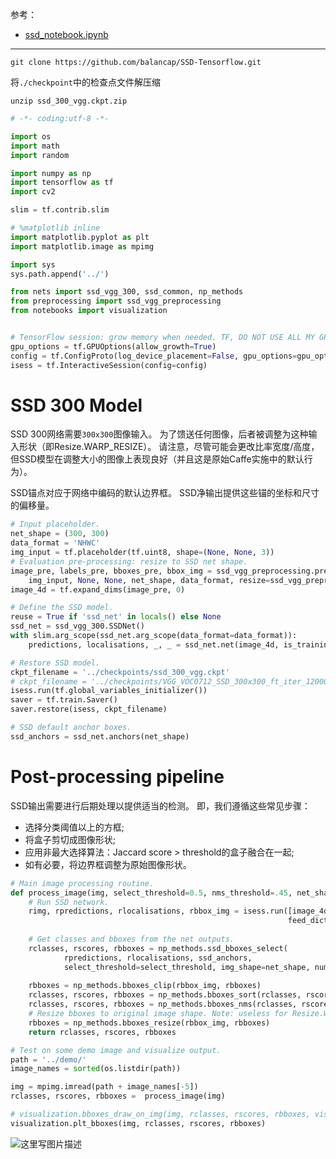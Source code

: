 参考：

- [ssd_notebook.ipynb](https://github.com/balancap/SSD-Tensorflow/blob/master/notebooks/ssd_notebook.ipynb)


----------

```
git clone https://github.com/balancap/SSD-Tensorflow.git
```

将`./checkpoint`中的检查点文件解压缩

```
unzip ssd_300_vgg.ckpt.zip
```

```python
# -*- coding:utf-8 -*-

import os
import math
import random

import numpy as np
import tensorflow as tf
import cv2

slim = tf.contrib.slim

# %matplotlib inline
import matplotlib.pyplot as plt
import matplotlib.image as mpimg

import sys
sys.path.append('../')

from nets import ssd_vgg_300, ssd_common, np_methods
from preprocessing import ssd_vgg_preprocessing
from notebooks import visualization


# TensorFlow session: grow memory when needed. TF, DO NOT USE ALL MY GPU MEMORY!!!
gpu_options = tf.GPUOptions(allow_growth=True)
config = tf.ConfigProto(log_device_placement=False, gpu_options=gpu_options)
isess = tf.InteractiveSession(config=config)
```

# SSD 300 Model
SSD 300网络需要`300x300`图像输入。 为了馈送任何图像，后者被调整为这种输入形状（即Resize.WARP_RESIZE）。 请注意，尽管可能会更改比率宽度/高度，但SSD模型在调整大小的图像上表现良好（并且这是原始Caffe实施中的默认行为）。

SSD锚点对应于网络中编码的默认边界框。 SSD净输出提供这些锚的坐标和尺寸的偏移量。

```python
# Input placeholder.
net_shape = (300, 300)
data_format = 'NHWC'
img_input = tf.placeholder(tf.uint8, shape=(None, None, 3))
# Evaluation pre-processing: resize to SSD net shape.
image_pre, labels_pre, bboxes_pre, bbox_img = ssd_vgg_preprocessing.preprocess_for_eval(
    img_input, None, None, net_shape, data_format, resize=ssd_vgg_preprocessing.Resize.WARP_RESIZE)
image_4d = tf.expand_dims(image_pre, 0)

# Define the SSD model.
reuse = True if 'ssd_net' in locals() else None
ssd_net = ssd_vgg_300.SSDNet()
with slim.arg_scope(ssd_net.arg_scope(data_format=data_format)):
    predictions, localisations, _, _ = ssd_net.net(image_4d, is_training=False, reuse=reuse)

# Restore SSD model.
ckpt_filename = '../checkpoints/ssd_300_vgg.ckpt'
# ckpt_filename = '../checkpoints/VGG_VOC0712_SSD_300x300_ft_iter_120000.ckpt'
isess.run(tf.global_variables_initializer())
saver = tf.train.Saver()
saver.restore(isess, ckpt_filename)

# SSD default anchor boxes.
ssd_anchors = ssd_net.anchors(net_shape)
```

# Post-processing pipeline
SSD输出需要进行后期处理以提供适当的检测。 即，我们遵循这些常见步骤：

- 选择分类阈值以上的方框;
- 将盒子剪切成图像形状;
- 应用非最大选择算法：Jaccard score > threshold的盒子融合在一起;
- 如有必要，将边界框调整为原始图像形状。

```python
# Main image processing routine.
def process_image(img, select_threshold=0.5, nms_threshold=.45, net_shape=(300, 300)):
    # Run SSD network.
    rimg, rpredictions, rlocalisations, rbbox_img = isess.run([image_4d, predictions, localisations, bbox_img],
                                                              feed_dict={img_input: img})
    
    # Get classes and bboxes from the net outputs.
    rclasses, rscores, rbboxes = np_methods.ssd_bboxes_select(
            rpredictions, rlocalisations, ssd_anchors,
            select_threshold=select_threshold, img_shape=net_shape, num_classes=21, decode=True)
    
    rbboxes = np_methods.bboxes_clip(rbbox_img, rbboxes)
    rclasses, rscores, rbboxes = np_methods.bboxes_sort(rclasses, rscores, rbboxes, top_k=400)
    rclasses, rscores, rbboxes = np_methods.bboxes_nms(rclasses, rscores, rbboxes, nms_threshold=nms_threshold)
    # Resize bboxes to original image shape. Note: useless for Resize.WARP!
    rbboxes = np_methods.bboxes_resize(rbbox_img, rbboxes)
    return rclasses, rscores, rbboxes
```

```python
# Test on some demo image and visualize output.
path = '../demo/'
image_names = sorted(os.listdir(path))

img = mpimg.imread(path + image_names[-5])
rclasses, rscores, rbboxes =  process_image(img)

# visualization.bboxes_draw_on_img(img, rclasses, rscores, rbboxes, visualization.colors_plasma)
visualization.plt_bboxes(img, rclasses, rscores, rbboxes)
```

![这里写图片描述](http://img.blog.csdn.net/20180323104305218?watermark/2/text/aHR0cDovL2Jsb2cuY3Nkbi5uZXQvd2M3ODE3MDgyNDk=/font/5a6L5L2T/fontsize/400/fill/I0JBQkFCMA==/dissolve/70/gravity/SouthEast)
